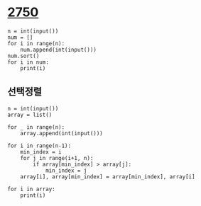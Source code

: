 # [2750](https://www.acmicpc.net/problem/2750)

```
n = int(input())
num = []
for i in range(n):
    num.append(int(input()))
num.sort()
for i in num:
    print(i)
```



## 선택정렬

```
n = int(input())
array = list()

for _ in range(n):
    array.append(int(input()))
   
for i in range(n-1):
    min_index = i
    for j in range(i+1, n):
        if array[min_index] > array[j]:
            min_index = j
    array[i], array[min_index] = array[min_index], array[i]

for i in array:
    print(i)
```

